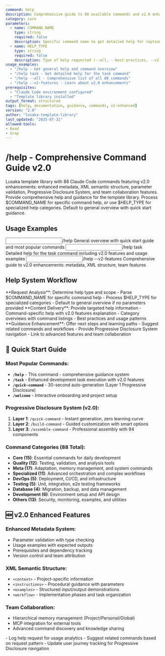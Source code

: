 ```yaml
---
command: help
description: Comprehensive guide to 88 available commands and v2.0 enhanced features for lusaka template library
category: core
parameters: 
  - name: COMMAND_NAME
    type: string
    required: false
    description: Specific command name to get detailed help for (optional)
  - name: HELP_TYPE
    type: string
    required: false
    description: Type of help requested (--all, --best-practices, --v2-features)
usage_examples:
  - "/help - Get general help and command overview"
  - "/help task - Get detailed help for the task command"
  - "/help --all - Comprehensive list of all 88 commands"
  - "/help --v2-features - Learn about v2.0 enhancements"
prerequisites: 
  - "Claude Code environment configured"
  - "Template library installed"
output_format: structured
tags: [help, documentation, guidance, commands, v2-enhanced]
version: "2.0"
author: "lusaka-template-library"
last_updated: "2025-07-31"
allowed-tools:
- Read
- Grep
---
```


# /help - Comprehensive Command Guide v2.0

<context type="project">
Lusaka template library with 88 Claude Code commands featuring v2.0 enhancements: enhanced metadata, XML semantic structure, parameter validation, Progressive Disclosure System, and team collaboration features.
</context>

<instructions>
Provide comprehensive help and guidance for the template library. Process $COMMAND_NAME for specific command help, or use $HELP_TYPE for specialized help categories. Default to general overview with quick start guidance.
</instructions>

## Usage Examples

<examples>
<example>
<input>/help</input>
<expected_output>General overview with quick start guide and most popular commands</expected_output>
</example>
<example>
<input>/help task</input>
<expected_output>Detailed help for the task command including v2.0 features and usage examples</expected_output>
</example>
<example>
<input>/help --v2-features</input>
<expected_output>Comprehensive guide to v2.0 enhancements: metadata, XML structure, team features</expected_output>
</example>
</examples>

## Help System Workflow

<workflow type="sequential">
<task priority="high">
**Request Analysis**: Determine help type and scope
- Parse $COMMAND_NAME for specific command help
- Process $HELP_TYPE for specialized categories
- Default to general overview if no parameters provided
</task>

<task priority="high">
**Content Delivery**: Provide targeted help information
- Command-specific help with v2.0 features explanation
- Category overviews with command listings
- Best practices and usage patterns
</task>

<task priority="medium">
**Guidance Enhancement**: Offer next steps and learning paths
- Suggest related commands and workflows
- Provide Progressive Disclosure System navigation
- Link to advanced features and team collaboration
</task>
</workflow>

## 🚀 Quick Start Guide

### **Most Popular Commands:**
- **`/help`** - This command - comprehensive guidance system
- **`/task`** - Enhanced development task execution with v2.0 features
- **`/quick-command`** - 30-second auto-generation (Layer 1 Progressive Disclosure)
- **`/welcome`** - Interactive onboarding and project setup

### **Progressive Disclosure System (v2.0):**
1. **Layer 1**: `/quick-command` - Instant generation, zero learning curve
2. **Layer 2**: `/build-command` - Guided customization with smart options  
3. **Layer 3**: `/assemble-command` - Professional assembly with 94 components

### **Command Categories (88 Total):**
- **Core (15)**: Essential commands for daily development
- **Quality (12)**: Testing, validation, and analysis tools
- **Meta (17)**: Adaptation, memory management, and system commands
- **Specialized (11)**: Advanced orchestration and complex workflows
- **DevOps (5)**: Deployment, CI/CD, and infrastructure
- **Testing (5)**: Unit, integration, e2e testing frameworks
- **Database (4)**: Migration, backup, and data management
- **Development (6)**: Environment setup and API design
- **Others (13)**: Security, monitoring, examples, and utilities

## 🆕 v2.0 Enhanced Features

### **Enhanced Metadata System:**
- Parameter validation with type checking
- Usage examples with expected outputs
- Prerequisites and dependency tracking
- Version control and team attribution

### **XML Semantic Structure:**
- `<context>` - Project-specific information
- `<instructions>` - Procedural guidance with parameters
- `<examples>` - Structured input/output demonstrations
- `<workflow>` - Implementation phases and task organization

### **Team Collaboration:**
- Hierarchical memory management (Project/Personal/Global)
- MCP integration for external tools
- Advanced command discovery and knowledge sharing

<automation trigger="completion">
- Log help request for usage analytics
- Suggest related commands based on request pattern
- Update user journey tracking for Progressive Disclosure navigation
</automation>
